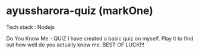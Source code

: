 # ayussharora-quiz (markOne)
Tech stack : Nodejs

Do You Know Me - QUIZ
I have created a basic quiz on myself. Play it to find out how well do you actually know me. BEST OF LUCK!!!

